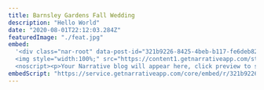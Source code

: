 ```yaml
---
title: Barnsley Gardens Fall Wedding
description: "Hello World"
date: "2020-08-01T22:12:03.284Z"
featuredImage: "./feat.jpg"
embed:
  '<div class="nar-root" data-post-id="321b9226-8425-4beb-b117-fe6deb824d25" style="p {text-align:center;opacity: 0.0;animation: nara 0s ease-in 2s forwards;}@keyframes nara {to {opacity: 1.0;}}" >
  <img style="width:100%;" src="https://content1.getnarrativeapp.com/static/321b9226-8425-4beb-b117-fe6deb824d25/featured.jpg">
  <noscript><p>Your Narrative blog will appear here, click preview to see it live.<br>For any issues click <a href="https://help.narrative.so/i/j">here</a></p></noscript></div>'
embedScript: "https://service.getnarrativeapp.com/core/embed/r/321b9226-8425-4beb-b117-fe6deb824d25.js"
---
```

